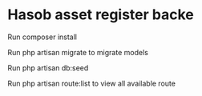 # Hasob asset register backe

Run composer install 

Run php  artisan migrate to migrate models

Run php artisan db:seed

Run php artisan route:list to view all available route
